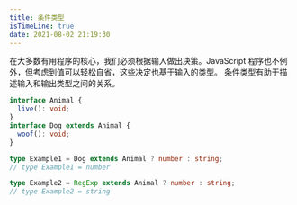 ```yaml
---
title: 条件类型
isTimeLine: true
date: 2021-08-02 21:19:30
---
```


在大多数有用程序的核心，我们必须根据输入做出决策。JavaScript 程序也不例外，但考虑到值可以轻松自省，这些决定也基于输入的类型。 条件类型有助于描述输入和输出类型之间的关系。

```ts
interface Animal {
  live(): void;
}
interface Dog extends Animal {
  woof(): void;
}

type Example1 = Dog extends Animal ? number : string;
// type Example1 = number        

type Example2 = RegExp extends Animal ? number : string;
// type Example2 = string
```